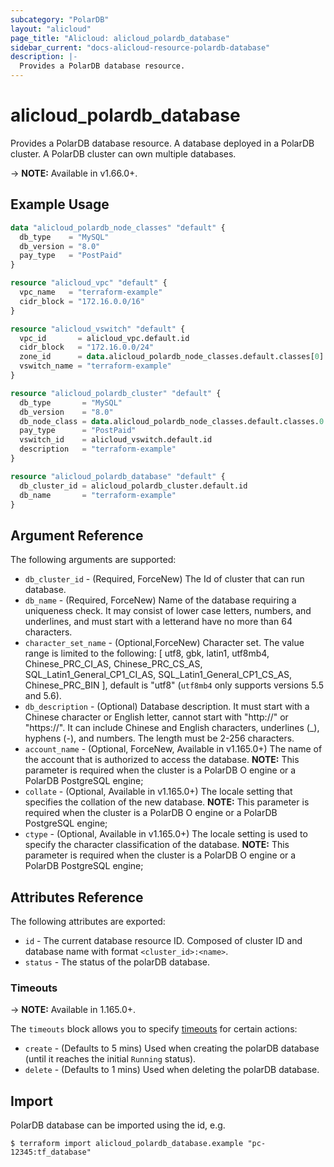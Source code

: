 ```yaml
---
subcategory: "PolarDB"
layout: "alicloud"
page_title: "Alicloud: alicloud_polardb_database"
sidebar_current: "docs-alicloud-resource-polardb-database"
description: |-
  Provides a PolarDB database resource.
---
```


# alicloud\_polardb\_database

Provides a PolarDB database resource. A database deployed in a PolarDB cluster. A PolarDB cluster can own multiple databases.

-> **NOTE:** Available in v1.66.0+.

## Example Usage

```terraform
data "alicloud_polardb_node_classes" "default" {
  db_type    = "MySQL"
  db_version = "8.0"
  pay_type   = "PostPaid"
}

resource "alicloud_vpc" "default" {
  vpc_name   = "terraform-example"
  cidr_block = "172.16.0.0/16"
}

resource "alicloud_vswitch" "default" {
  vpc_id       = alicloud_vpc.default.id
  cidr_block   = "172.16.0.0/24"
  zone_id      = data.alicloud_polardb_node_classes.default.classes[0].zone_id
  vswitch_name = "terraform-example"
}

resource "alicloud_polardb_cluster" "default" {
  db_type       = "MySQL"
  db_version    = "8.0"
  db_node_class = data.alicloud_polardb_node_classes.default.classes.0.supported_engines.0.available_resources.0.db_node_class
  pay_type      = "PostPaid"
  vswitch_id    = alicloud_vswitch.default.id
  description   = "terraform-example"
}

resource "alicloud_polardb_database" "default" {
  db_cluster_id = alicloud_polardb_cluster.default.id
  db_name       = "terraform-example"
}
```

## Argument Reference

The following arguments are supported:

* `db_cluster_id` - (Required, ForceNew) The Id of cluster that can run database.
* `db_name` - (Required, ForceNew) Name of the database requiring a uniqueness check. It may consist of lower case letters, numbers, and underlines, and must start with a letterand have no more than 64 characters.
* `character_set_name` - (Optional,ForceNew) Character set. The value range is limited to the following: [ utf8, gbk, latin1, utf8mb4, Chinese_PRC_CI_AS, Chinese_PRC_CS_AS, SQL_Latin1_General_CP1_CI_AS, SQL_Latin1_General_CP1_CS_AS, Chinese_PRC_BIN ], default is "utf8" \(`utf8mb4` only supports versions 5.5 and 5.6\).
* `db_description` - (Optional) Database description. It must start with a Chinese character or English letter, cannot start with "http://" or "https://". It can include Chinese and English characters, underlines (_), hyphens (-), and numbers. The length must be 2-256 characters.
* `account_name` - (Optional, ForceNew, Available in v1.165.0+) The name of the account that is authorized to access the database. **NOTE:** This parameter is required when the cluster is a PolarDB O engine or a PolarDB PostgreSQL engine;
* `collate` - (Optional, Available in v1.165.0+) The locale setting that specifies the collation of the new database. **NOTE:** This parameter is required when the cluster is a PolarDB O engine or a PolarDB PostgreSQL engine;
* `ctype` - (Optional, Available in v1.165.0+) The locale setting is used to specify the character classification of the database. **NOTE:** This parameter is required when the cluster is a PolarDB O engine or a PolarDB PostgreSQL engine;

## Attributes Reference

The following attributes are exported:

* `id` - The current database resource ID. Composed of cluster ID and database name with format `<cluster_id>:<name>`.
* `status` - The status of the polarDB database.

### Timeouts

-> **NOTE:** Available in 1.165.0+.

The `timeouts` block allows you to specify [timeouts](https://www.terraform.io/docs/configuration-0-11/resources.html#timeouts) for certain actions:

* `create` - (Defaults to 5 mins) Used when creating the polarDB database (until it reaches the initial `Running` status).
* `delete` - (Defaults to 1 mins) Used when deleting the polarDB database.

## Import

PolarDB database can be imported using the id, e.g.

```shell
$ terraform import alicloud_polardb_database.example "pc-12345:tf_database"
```
